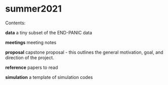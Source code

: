 # summer2021

Contents:

**data** a tiny subset of the END-PANIC data

**meetings** meeting notes

**proposal** capstone proposal - this outlines the general motivation, goal, and direction of the project.

**reference**  papers to read

**simulation** a template of simulation codes
